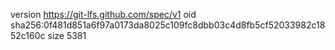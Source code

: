 version https://git-lfs.github.com/spec/v1
oid sha256:0f481d851a6f97a0173da8025c109fc8dbb03c4d8fb5cf52033982c1852c160c
size 5381
